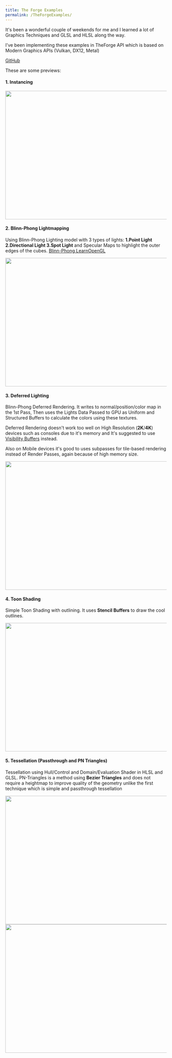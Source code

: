 ```yaml
---
title: The Forge Examples
permalink: /TheForgeExamples/
---
```


It's been a wonderful couple of weekends for me and I learned a lot of Graphics Techniques and GLSL and HLSL along the way.

I've been implementing these examples in TheForge API which is based on Modern Graphics APIs (Vulkan, DX12, Metal)

[GitHub](https://github.com/Erfan-Ahmadi/TheForgeExamples)

These are some previews: 

#### 1. Instancing
<p align="center">
  <img src="https://github.com/Erfan-Ahmadi/TheForgeExamples/raw/master/screenshots/instancing.gif" alt="" width="600" height="400" />
</p>

#### 2. Blinn-Phong Lightmapping
Using Blinn-Phong Lighting model with 3 types of lights: **1.Point Light 2.Directional Light 3.Spot Light** and Specular Maps to highlight the outer edges of the cubes. [Blinn-Phong LearnOpenGL](https://learnopengl.com/Lighting/Multiple-lights)
<p align="center">
  <img src="https://github.com/Erfan-Ahmadi/TheForgeExamples/raw/master/screenshots/lightmapping.gif" alt="" width="600" height="400" />
</p>

#### 3. Deferred Lighting
Blinn-Phong Deferred Rendering. It writes to normal/position/color map in the 1st Pass, Then uses the Lights Data Passed to GPU as Uniform and Structured Buffers to calculate the colors using these textures.

Deferred Rendering doesn't work too well on High Resolution (**2K**/**4K**) devices such as consoles due to it's memory and It's suggested to use [Visibility Buffers](http://jcgt.org/published/0002/02/04/) instead.

Also on Mobile devices it's good to uses subpasses for tile-based rendering instead of Render Passes, again because of high memory size.

<p align="center">
  <img src="https://github.com/Erfan-Ahmadi/TheForgeExamples/raw/master/screenshots/deffered.gif" alt="" width="600" height="400" />
</p>

#### 4. Toon Shading
Simple Toon Shading with outlining. It uses **Stencil Buffers** to draw the cool outlines.
<p align="center">
  <img src="https://github.com/Erfan-Ahmadi/TheForgeExamples/raw/master/screenshots/toonshade.gif" alt="" width="600" height="400" />
</p>

#### 5. Tessellation (Passthrough and PN Triangles)
Tessellation using Hull/Control and Domain/Evaluation Shader in HLSL and GLSL. PN-Triangles is a method using **Bezier Triangles** and does not require a heightmap to improve quality of the geometry unlike the first technique which is simple and passthrough tessellation
<p align="center">
  <img src="https://github.com/Erfan-Ahmadi/TheForgeExamples/raw/master/screenshots/tessellation_passthrough.gif" alt="" width="600" height="400" />
  <img src="https://github.com/Erfan-Ahmadi/TheForgeExamples/raw/master/screenshots/tessellation_pntriangles_suzanne.gif" alt="" width="600" height="400" />
</p>
